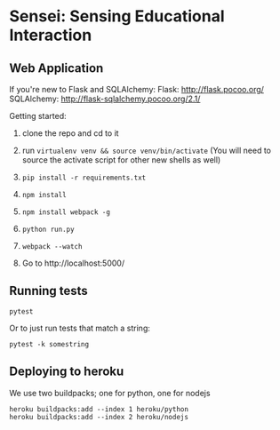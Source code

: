 # Sensei: Sensing Educational Interaction

## Web Application

If you're new to Flask and SQLAlchemy:
Flask: http://flask.pocoo.org/
SQLAlchemy: http://flask-sqlalchemy.pocoo.org/2.1/

Getting started:

1. clone the repo and cd to it

1. run `virtualenv venv && source venv/bin/activate` (You will need to source the activate script for other new shells as well)

1. `pip install -r requirements.txt`

1. `npm install`

1. `npm install webpack -g`

1. `python run.py`

1. `webpack --watch`

1. Go to http://localhost:5000/

## Running tests

`pytest`

Or to just run tests that match a string:

`pytest -k somestring`

## Deploying to heroku

We use two buildpacks; one for python, one for nodejs

```
heroku buildpacks:add --index 1 heroku/python
heroku buildpacks:add --index 2 heroku/nodejs
```
